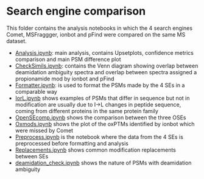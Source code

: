 # Search engine comparison
This folder contains the analysis notebooks in which the 4 search engines Comet, MSFraggger, ionbot and pFind were compared on the same MS dataset.
- [Analysis.ipynb](https://github.com/rodvrees/Master_Thesis/blob/main/Voor_vergelijking_OSE/From_scratch/Analysis.ipynb): main analysis, contains Upsetplots, confidence metrics comparison and main PSM difference plot
- [CheckSimils.ipynb](https://github.com/rodvrees/Master_Thesis/blob/main/Voor_vergelijking_OSE/From_scratch/CheckSimils.ipynb): contains the Venn diagram showing overlap between deamidation ambiguity spectra and overlap between spectra assigned a propionamide mod by ionbot and pFind
- [Formatter.ipynb](https://github.com/rodvrees/Master_Thesis/blob/main/Voor_vergelijking_OSE/From_scratch/Formatter.ipynb): is used to format the PSMs made by the 4 SEs in a comparable way
- [IorL.ipynb](https://github.com/rodvrees/Master_Thesis/blob/main/Voor_vergelijking_OSE/From_scratch/IorL.ipynb) shows examples of PSMs that differ in sequence but not in modification are usually due to I->L changes in peptide sequence, coming from different proteins in the same protein family
- [OpenSEcomp.ipynb](https://github.com/rodvrees/Master_Thesis/blob/main/Voor_vergelijking_OSE/From_scratch/OpenSEcomp.ipynb) shows the comparison between the three OSEs
- [Oxmods.ipynb](https://github.com/rodvrees/Master_Thesis/blob/main/Voor_vergelijking_OSE/From_scratch/Oxmods.ipynb) shows the plot of the oxPTMs identified by ionbot which were missed by Comet 
- [Preprocess.ipynb](https://github.com/rodvrees/Master_Thesis/blob/main/Voor_vergelijking_OSE/From_scratch/Preprocess.ipynb) is the notebook where the data from the 4 SEs is preprocessed before formatting and analysis
- [Replacements.ipynb](https://github.com/rodvrees/Master_Thesis/blob/main/Voor_vergelijking_OSE/From_scratch/Replacements.ipynb) shows common modification replacements between SEs
- [deamidation_check.ipynb](https://github.com/rodvrees/Master_Thesis/blob/main/Voor_vergelijking_OSE/From_scratch/deamidation_check.ipynb) shows the nature of PSMs with deamidation ambiguity
